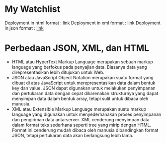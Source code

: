 # My Watchlist
Deployment in html format : [link]([url](https://tugas-django-bryan-1.herokuapp.com/mywatchlist/html))
Deployment in xml format : [link]([url](https://tugas-django-bryan-1.herokuapp.com/mywatchlist/xml))
Deployment in json format : [link]([url](https://tugas-django-bryan-1.herokuapp.com/mywatchlist/json))

# Perbedaan JSON, XML, dan HTML
* HTML atau HyperText Markup Language merupakan sebuah markup language yang berfokus pada penyajian data. Biasanya data yang direpresentasikan lebih ditujukan untuk Web. 
* JSON atau JavaScript Object Notation merupakan suatu format yang dibuat di atas JavaScript untuk merepresentasikan data dalam bentuk key dan value. JSON dapat digunakan untuk melakukan penyimpanan dan pertukaran data dengan cepat dikarenakan strukturnya yang dapat menyimpan data dalam bentuk array, tetapi sulit untuk dibaca oleh manusia. 
* XML atau Extensible Markup Language merupakan suatu markup language yang digunakan untuk menyederhanakan proses penyimpanan dan pengiriman data antarserver. XML cenderung menyimpan data dalam format teks sederhana seperti tree yang mirip dengan HTML. Format ini cenderung mudah dibaca oleh manusia dibandingkan format JSON, tetapi pertukaran data akan berlangsung lebih lama.

